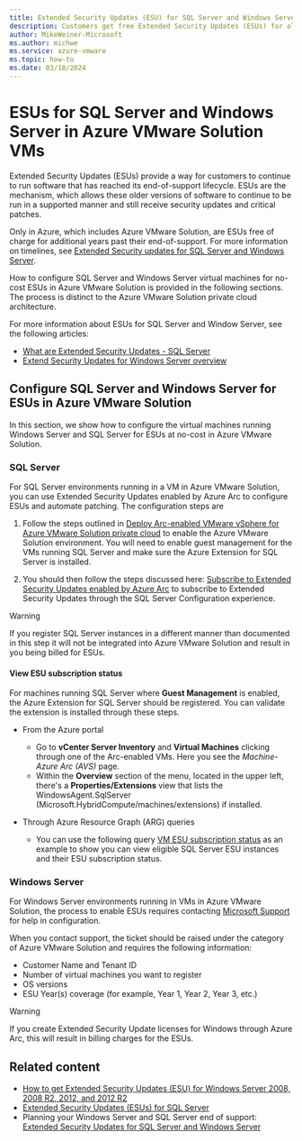 ```yaml
---
title: Extended Security Updates (ESU) for SQL Server and Windows Server 
description: Customers get free Extended Security Updates (ESUs) for older SQL Server and Windows Server versions. This article is to raise awareness of ESU support in Azure and AVS and tells them how they can configure it for this software running in Azure VMware Solution virtual machines.
author: MikeWeiner-Microsoft
ms.author: michwe
ms.service: azure-vmware
ms.topic: how-to  
ms.date: 03/18/2024
---
```


# ESUs for SQL Server and Windows Server in Azure VMware Solution VMs

Extended Security Updates (ESUs) provide a way for customers to continue to run software that has reached its end-of-support lifecycle. ESUs are the mechanism, which allows these older versions of software to continue to be run in a supported manner and still receive security updates and critical patches. 

Only in Azure, which includes Azure VMware Solution, are ESUs free of charge for additional years past their end-of-support. For more information on timelines, see [Extended Security updates for SQL Server and Windows Server]. 

How to configure SQL Server and Windows Server virtual machines for no-cost ESUs in Azure VMware Solution is provided in the following sections. The process is distinct to the Azure VMware Solution private cloud architecture.  

For more information about ESUs for SQL Server and Window Server, see the following articles:

- [What are Extended Security Updates - SQL Server](https://learn.microsoft.com/sql/sql-server/end-of-support/sql-server-extended-security-updates)
- [Extend Security Updates for Windows Server overview](https://learn.microsoft.com/windows-server/get-started/extended-security-updates-overview)

## Configure SQL Server and Windows Server for ESUs in Azure VMware Solution
In this section, we show how to configure the virtual machines running Windows Server and SQL Server for ESUs at no-cost in Azure VMware Solution.

### SQL Server
For SQL Server environments running in a VM in Azure VMware Solution, you can use Extended Security Updates enabled by Azure Arc to configure ESUs and automate patching. The configuration steps are 
1.	Follow the steps outlined in [Deploy Arc-enabled VMware vSphere for Azure VMware Solution private cloud](https://learn.microsoft.com/azure/azure-vmware/deploy-arc-for-azure-vmware-solution?tabs=windows) to enable the Azure VMware Solution environment. You will need to enable guest management for the VMs running SQL Server and make sure the Azure Extension for SQL Server is installed.

2.	You should then follow the steps discussed here: [Subscribe to Extended Security Updates enabled by Azure Arc](https://learn.microsoft.com/sql/sql-server/end-of-support/sql-server-extended-security-updates?#subscribe-instances-for-esus) to subscribe to Extended Security Updates through the SQL Server Configuration experience.  

> [!WARNING]
> If you register SQL Server instances in a different manner than documented in this step it will not be integrated into Azure VMware Solution and result in you being billed for ESUs.

#### View ESU subscription status
For machines running SQL Server where **Guest Management** is enabled, the Azure Extension for SQL Server should be registered. You can validate the extension is installed through these steps.

-	From the Azure portal 
    - Go to **vCenter Server Inventory** and **Virtual Machines** clicking through one of the Arc-enabled VMs. Here you see the *Machine-Azure Arc (AVS)* page. 
    - Within the **Overview** section of the menu, located in the upper left, there's a **Properties/Extensions** view that lists the WindowsAgent.SqlServer (Microsoft.HybridCompute/machines/extensions) if installed.
    
-	Through Azure Resource Graph (ARG) queries
    - You can use the following query [VM ESU subscription status](https://learn.microsoft.com/sql/sql-server/end-of-support/sql-server-extended-security-updates?#view-esu-subscriptions)  as an example to show you can view eligible SQL Server ESU instances and their ESU subscription status. 

### Windows Server 
For Windows Server environments running in VMs in Azure VMware Solution, the process to enable ESUs requires contacting [Microsoft Support] for help in configuration. 

When you contact support, the ticket should be raised under the category of Azure VMware Solution and requires the following information:
-	Customer Name and Tenant ID
-	Number of virtual machines you want to register
-	OS versions 
-	ESU Year(s) coverage (for example, Year 1, Year 2, Year 3, etc.)

> [!WARNING] 
> If you create Extended Security Update licenses for Windows through Azure Arc, this will result in billing charges for the ESUs.

## Related content
- [How to get Extended Security Updates (ESU) for Windows Server 2008, 2008 R2, 2012, and 2012 R2](https://learn.microsoft.com/windows-server/get-started/extended-security-updates-deploy#extended-security-updates-on-azure)  
- [Extended Security Updates (ESUs) for SQL Server](https://learn.microsoft.com/sql/sql-server/end-of-support/sql-server-extended-security-updates)
- Planning your Windows Server and SQL Server end of support: [Extended Security Updates for SQL Server and Windows Server](https://www.microsoft.com/en-us/windows-server/extended-security-updates)
 

[Microsoft Support]: https://ms.portal.azure.com/#view/Microsoft_Azure_Support/NewSupportRequestV3Blade/assetId/%2Fsubscriptions%2F5a79c43b-b03d-4610-bc59-627d8a6744d1%2FresourceGroups%2FABM_CSS_Lab_Enviroment%2Fproviders%2FMicrosoft.AVS%2FprivateClouds%2FBareMetal_CSS_Lab/callerWorkflowId/a7ecc9f7-8578-4820-abdf-1db09a2bdb47/callerName/Microsoft_Azure_Support%2FAurora.ReactView/subscriptionId/5a79c43b-b03d-4610-bc59-627d8a6744d1/productId/e7b24d57-0431-7d60-a4bf-e28adc11d23e/summary/Issue/topicId/9e078285-e10f-0365-31e3-6b31e5871794/issueType/technical
[Extended Security updates for SQL Server and Windows Server]: https://www.microsoft.com/en-us/windows-server/extended-security-updates


